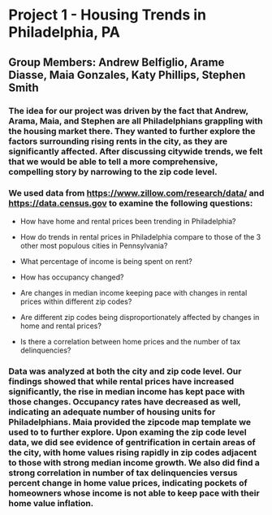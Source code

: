 # Project 1 - Housing Trends in Philadelphia, PA

## Group Members: Andrew Belfiglio, Arame Diasse, Maia Gonzales, Katy Phillips, Stephen Smith

### The idea for our project was driven by the fact that Andrew, Arama, Maia, and Stephen are all Philadelphians grappling with the housing market there.  They wanted to further explore the factors surrounding rising rents in the city, as they are significantly affected.  After discussing citywide trends, we felt that we would be able to tell a more comprehensive, compelling story by narrowing to the zip code level.  

### We used data from https://www.zillow.com/research/data/ and https://data.census.gov to examine the following questions:

 * How have home and rental prices been trending in Philadelphia?
 
 * How do trends in rental prices in Philadelphia compare to those of the 3 other most populous cities in Pennsylvania?
 
 * What percentage of income is being spent on rent?
 
 * How has occupancy changed?
 
 * Are changes in median income keeping pace with changes in rental prices within different zip codes?
 
 * Are different zip codes being disproportionately affected by changes in home and rental prices?
 
 * Is there a correlation between home prices and the number of tax delinquencies?
 
 ### Data was analyzed at both the city and zip code level.  Our findings showed that while rental prices have increased significantly, the rise in median income has kept pace with those changes.  Occupancy rates have decreased as well, indicating an adequate number of housing units for Philadelphians.  Maia provided the zipcode map template we used to to further explore.  Upon examing the zip code level data, we did see evidence of gentrification in certain areas of the city, with home values rising rapidly in zip codes adjacent to those with strong median income growth.  We also did find a strong correlation in number of tax delinquencies versus percent change in home value prices, indicating pockets of homeowners whose income is not able to keep pace with their home value inflation.